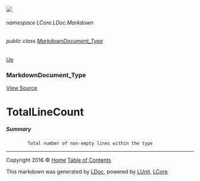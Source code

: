 ![](Content/LDoc-banner-small.png "")

###### namespace LCore.LDoc.Markdown

###### public class [MarkdownDocument_Type](docs/MarkdownDocument_Type.md)
[Up](docs/MarkdownDocument_Type.md)

### MarkdownDocument_Type
[View Source](Markdown/Generators/MarkdownDocument_Type.cs)

# TotalLineCount

##### Summary

            Total number of non-empty lines within the type
            



---

Copyright 2016 &copy; [Home](../README.md) [Table of Contents](../TableOfContents.md)

This markdown was generated by [LDoc](https://github.com/CodeSingularity/LDoc), powered by [LUnit](https://github.com/CodeSingularity/LUnit), [LCore](https://github.com/CodeSingularity/LCore)
